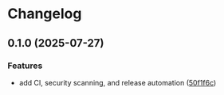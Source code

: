 # Changelog

## 0.1.0 (2025-07-27)


### Features

* add CI, security scanning, and release automation ([50f1f6c](https://github.com/gustav0thethird/ScriptMesh/commit/50f1f6c4c1210cbba20ec8a179ab4d817bbf08cb))
